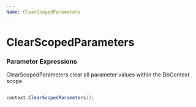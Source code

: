 ```yaml
---
Name: ClearScopedParameters
---
```


# ClearScopedParameters


### Parameter Expressions

ClearScopedParameters clear all parameter values within the DbContext scope.


```csharp

context.ClearScopedParameters();

```



